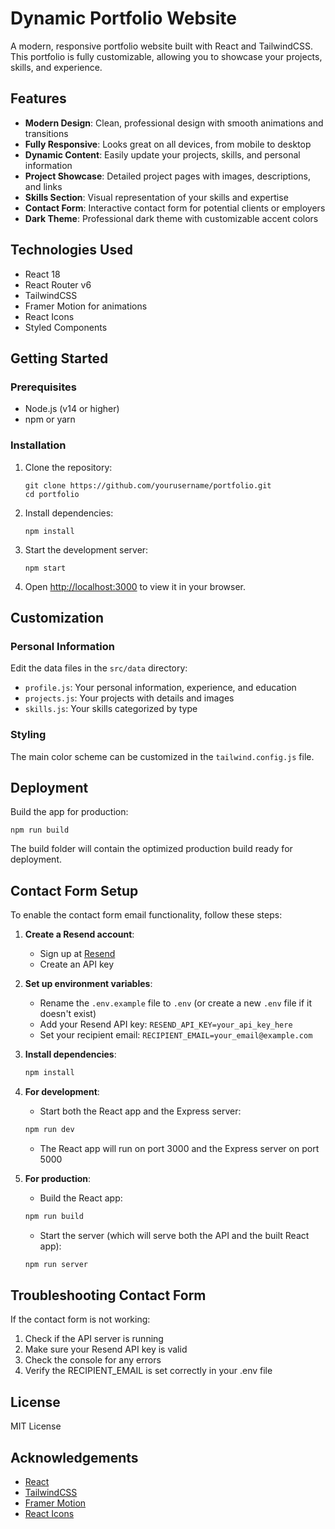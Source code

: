 # Dynamic Portfolio Website

A modern, responsive portfolio website built with React and TailwindCSS. This portfolio is fully customizable, allowing you to showcase your projects, skills, and experience.

## Features

- **Modern Design**: Clean, professional design with smooth animations and transitions
- **Fully Responsive**: Looks great on all devices, from mobile to desktop
- **Dynamic Content**: Easily update your projects, skills, and personal information
- **Project Showcase**: Detailed project pages with images, descriptions, and links
- **Skills Section**: Visual representation of your skills and expertise
- **Contact Form**: Interactive contact form for potential clients or employers
- **Dark Theme**: Professional dark theme with customizable accent colors

## Technologies Used

- React 18
- React Router v6
- TailwindCSS
- Framer Motion for animations
- React Icons
- Styled Components

## Getting Started

### Prerequisites

- Node.js (v14 or higher)
- npm or yarn

### Installation

1. Clone the repository:
   ```
   git clone https://github.com/yourusername/portfolio.git
   cd portfolio
   ```

2. Install dependencies:
   ```
   npm install
   ```

3. Start the development server:
   ```
   npm start
   ```

4. Open [http://localhost:3000](http://localhost:3000) to view it in your browser.

## Customization

### Personal Information

Edit the data files in the `src/data` directory:

- `profile.js`: Your personal information, experience, and education
- `projects.js`: Your projects with details and images
- `skills.js`: Your skills categorized by type

### Styling

The main color scheme can be customized in the `tailwind.config.js` file.

## Deployment

Build the app for production:

```
npm run build
```

The build folder will contain the optimized production build ready for deployment.

## Contact Form Setup

To enable the contact form email functionality, follow these steps:

1. **Create a Resend account**:
   - Sign up at [Resend](https://resend.com/)
   - Create an API key

2. **Set up environment variables**:
   - Rename the `.env.example` file to `.env` (or create a new `.env` file if it doesn't exist)
   - Add your Resend API key: `RESEND_API_KEY=your_api_key_here`
   - Set your recipient email: `RECIPIENT_EMAIL=your_email@example.com`

3. **Install dependencies**:
   ```bash
   npm install
   ```

4. **For development**:
   - Start both the React app and the Express server:
   ```bash
   npm run dev
   ```
   - The React app will run on port 3000 and the Express server on port 5000

5. **For production**:
   - Build the React app:
   ```bash
   npm run build
   ```
   - Start the server (which will serve both the API and the built React app):
   ```bash
   npm run server
   ```

## Troubleshooting Contact Form

If the contact form is not working:

1. Check if the API server is running
2. Make sure your Resend API key is valid
3. Check the console for any errors
4. Verify the RECIPIENT_EMAIL is set correctly in your .env file

## License

MIT License

## Acknowledgements

- [React](https://reactjs.org/)
- [TailwindCSS](https://tailwindcss.com/)
- [Framer Motion](https://www.framer.com/motion/)
- [React Icons](https://react-icons.github.io/react-icons/)
